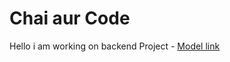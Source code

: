# Chai aur Code
Hello i am working on backend Project - [Model link](https://app.eraser.io/workspace/YtPqZ1VogxGy1jzIDkzj)